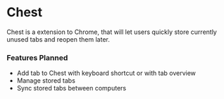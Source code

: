 # Chest

Chest is a extension to Chrome, that will let users quickly store currently unused tabs and reopen them later.

### Features Planned

* Add tab to Chest with keyboard shortcut or with tab overview
* Manage stored tabs
* Sync stored tabs between computers

